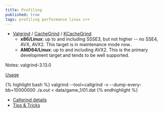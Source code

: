 ```yaml
---
title: Profiling
published: true
tags: profiling performance linux c++
---
```

- [Valgrind](http://valgrind.org/) / [CacheGrind](http://valgrind.org/docs/manual/cl-manual.html) / [KCacheGrind](https://kcachegrind.github.io/html/Home.html)
	- **x86/Linux**: up to and including SSSE3, but not higher -- no SSE4, AVX, AVX2. This target is in maintenance mode now..
    - **AMD64/Linux**: up to and including AVX2. This is the primary development target and tends to be well supported.

Notes: valgrind-3.13.0

[Usage](https://kcachegrind.github.io/html/Usage.html)

{% highlight bash %}
valgrind --tool=callgrind -v --dump-every-bb=10000000  ./a.out < data/game_1/01.dat 
{% endhighlight %}

- [Callgrind details](https://kcachegrind.github.io/html/Usage.html)
- [Tips & Tricks](https://web.stanford.edu/class/archive/cs/cs107/cs107.1174/guide_callgrind.html)

